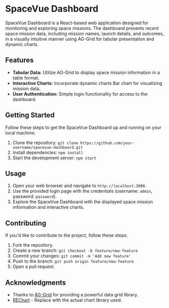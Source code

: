 # SpaceVue Dashboard

SpaceVue Dashboard is a React-based web application designed for monitoring and exploring space missions. The dashboard presents recent space mission data, including mission names, launch details, and outcomes, in a visually intuitive manner using AG-Grid for tabular presentation and dynamic charts.

## Features

- **Tabular Data:** Utilize AG-Grid to display space mission information in a table format.
- **Interactive Charts:** Incorporate dynamic charts Bar chart for visualizing mission data.
- **User Authentication:** Simple login functionality for access to the dashboard.

## Getting Started

Follow these steps to get the SpaceVue Dashboard up and running on your local machine:

1. Clone the repository: `git clone https://github.com/your-username/spacevue-dashboard.git`
2. Install dependencies: `npm install`
3. Start the development server: `npm start`

## Usage

1. Open your web browser and navigate to `http://localhost:3000`.
2. Use the provided login page with the credentials (username: `admin`, password: `password`).
3. Explore the SpaceVue Dashboard with the displayed space mission information and interactive charts.

## Contributing

If you'd like to contribute to the project, follow these steps:

1. Fork the repository.
2. Create a new branch: `git checkout -b feature/new-feature`
3. Commit your changes: `git commit -m 'Add new feature'`
4. Push to the branch: `git push origin feature/new-feature`
5. Open a pull request.


## Acknowledgments

- Thanks to [AG-Grid](https://www.ag-grid.com/) for providing a powerful data grid library.
- [REChart](#) - Replace with the actual chart library used.


